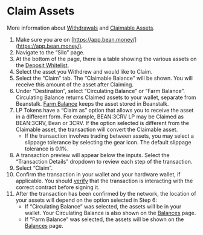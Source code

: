 # Claim Assets

More information about [Withdrawals](https://docs.bean.money/farm/silo#withdraw) and [Claimable Assets](https://docs.bean.money/additional-resources/glossary#claimable-assets).

1. Make sure you are on [https://app.bean.money/](https://app.bean.money/).
2. Navigate to the “Silo” page.
3. At the bottom of the page, there is a table showing the various assets on the [Deposit Whitelist](https://docs.bean.money/farm/silo#deposit-whitelist).
4. Select the asset you Withdrew and would like to Claim.
5. Select the “Claim” tab. The “Claimable Balance” will be shown. You will receive this amount of the asset after Claiming.
6. Under “Destination”, select “Circulating Balance” or “Farm Balance”. Circulating Balance returns Claimed assets to your wallet, separate from Beanstalk. [Farm Balance](https://docs.bean.money/additional-resources/glossary#farm-assets) keeps the asset stored in Beanstalk.
7. LP Tokens have a “Claim as” option that allows you to receive the asset in a different form. For example, BEAN:3CRV LP may be Claimed as BEAN:3CRV, Bean or 3CRV. If the option selected is different from the Claimable asset, the transaction will convert the Claimable asset.
   * If the transaction involves trading between assets, you may select a slippage tolerance by selecting the gear icon. The default slippage tolerance is 0.1%.
8. A transaction preview will appear below the inputs. Select the “Transaction Details” dropdown to review each step of the transaction.
9. Select “Claim”.
10. Confirm the transaction in your wallet and your hardware wallet, if applicable. You should [verify](https://docs.bean.money/additional-resources/contracts) that the transaction is interacting with the correct contract before signing it.
11. After the transaction has been confirmed by the network, the location of your assets will depend on the option selected in Step 6:
    * If “Circulating Balance” was selected, the assets will be in your wallet. Your Circulating Balance is also shown on the [Balances](https://app.bean.money/#/balances) page.
    * If “Farm Balance” was selected, the assets will be shown on the [Balances](https://app.bean.money/#/balances) page.
